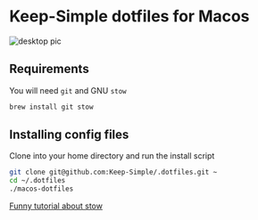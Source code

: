 # Keep-Simple dotfiles for Macos

![desktop pic](https://i.imgur.com/lc1gM44.jpg)

## Requirements

You will need `git` and GNU `stow`

```bash
brew install git stow
```

## Installing config files

Clone into your home directory and run the install script

```bash
git clone git@github.com:Keep-Simple/.dotfiles.git ~
cd ~/.dotfiles
./macos-dotfiles
```

[Funny tutorial about stow](https://www.youtube.com/watch?v=tkUllCAGs3c)
